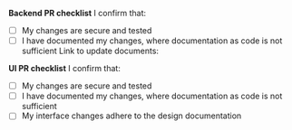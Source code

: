 

**Backend PR checklist**
I confirm that:
- [ ] My changes are secure and tested
- [ ] I have documented my changes, where documentation as code is not sufficient
  Link to update documents:

**UI PR checklist**
I confirm that:
- [ ] My changes are secure and tested
- [ ] I have documented my changes, where documentation as code is not sufficient
- [ ] My interface changes adhere to the design documentation
